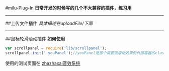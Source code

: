 #milu-Plug-In
**日常开发的时候写的几个不大兼容的插件，练习用**

---

##上传文件插件
*具体描述在uploadFile/下面*

---

##鼠标轮滑滚动插件
**如何使用**
```js
var scrollpanel = require('lib/scrollpanel');
scrollpanel.init('.youPanel');//youPanel是那个需要做滚动效果的外部容器的class
```
使用的测试页面在 [zhazhaxai音效系统](http://zhazhaxia.github.io/public/)
